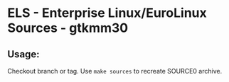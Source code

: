 # ELS - Enterprise Linux/EuroLinux Sources - gtkmm30
 
## Usage:
  Checkout branch or tag. Use `make sources` to recreate  SOURCE0 archive.
